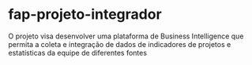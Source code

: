# fap-projeto-integrador
O projeto visa desenvolver uma plataforma de Business Intelligence que permita a coleta e integração de dados de indicadores de projetos e estatísticas da equipe de diferentes fontes
